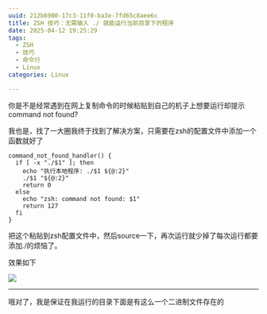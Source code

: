 ```yaml
---
uuid: 212b6900-17c3-11f0-ba3e-7fd65c8aee6c
title: ZSH 技巧：无需输入 ./ 就能运行当前目录下的程序
date: 2025-04-12 19:25:29
tags: 
  - ZSH
  - 技巧
  - 命令行
  - Linux
categories: Linux

---
```


你是不是经常遇到在网上复制命令的时候粘贴到自己的机子上想要运行却提示command not found?

我也是，找了一大圈我终于找到了解决方案，只需要在zsh的配置文件中添加一个函数就好了

```
command_not_found_handler() {
  if [ -x "./$1" ]; then
    echo "执行本地程序: ./$1 ${@:2}"
    ./$1 "${@:2}"
    return 0
  else
    echo "zsh: command not found: $1"
    return 127
  fi
}
```

把这个粘贴到zsh配置文件中，然后source一下，再次运行就少掉了每次运行都要添加./的烦恼了。

效果如下

![](https://img.164314.xyz/2025/04/01062620df509298603ac725c49b0175.png)

---

哦对了，我是保证在我运行的目录下面是有这么一个二进制文件存在的